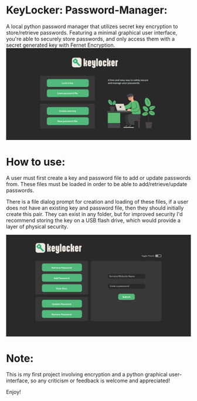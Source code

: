 # KeyLocker: Password-Manager:
 A local python password manager that utilizes secret key encryption to store/retrieve passwords. Featuring a minimal graphical user interface, you're able to securely store passwords, and only access them with a secret generated key with Fernet Encryption.
![image alt](https://github.com/qinflan/KeyLocker.py/blob/d7b17599e6caf6e75213060f5e94426d02f74353/KeyLocker%20GUI%20Startup%20Frame.png)
# How to use:
 A user must first create a key and password file to add or update passwords from. These files must be loaded in order to be able to add/retrieve/update passwords.

 There is a file dialog prompt for creation and loading of these files, if a user does not have an existing key and password file, then they should initially create this pair. They can exist in any folder, but for improved security I'd recommend storing the key on a USB flash drive, which would provide a layer of physical security.


![image alt](https://github.com/qinflan/KeyLocker.py/blob/ff3ee1f3d240b1ff90e9d555478c5404db86e786/KeyLocker%20GUI%20Operations%20Frame.png)


# Note:
 This is my first project involving encryption and a python graphical user-interface, so any criticism or feedback is welcome and appreciated! 

 Enjoy!

